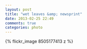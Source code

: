 ```yaml
---
layout: post
title: "wet leaves &amp; newsprint"
date: 2013-02-25 22:49
comments: true
categories: photo
---
```

{% flickr_image 8505177413 z %}
